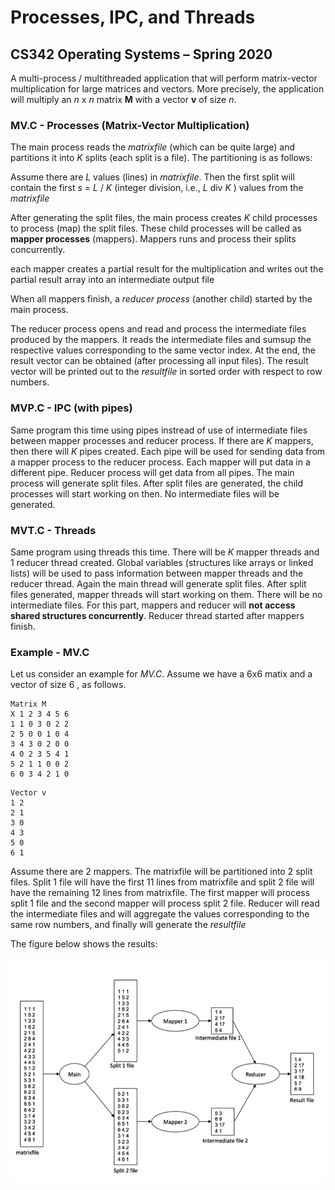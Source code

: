 # Processes, IPC, and Threads
## CS342 Operating Systems – Spring 2020

A multi-process / multithreaded application that will perform matrix-vector multiplication for large matrices and vectors. 
More precisely, the application will multiply an _n_ x _n_ matrix **M** with a vector **v** of size _n_.

### MV.C - Processes (Matrix-Vector Multiplication) 

The main process reads the _matrixfile_ (which can be quite large) and partitions it into _K_ splits (each split is a file). The partitioning is as follows: 

Assume there are _L_ values (lines) in _matrixfile_. Then the first split will contain the first _s_ = _L_ / _K_ (integer division, i.e., _L_ div _K_ ) values from the _matrixfile_ 

After generating the split files, the main process creates _K_ child processes to process (map) the split files. These child processes will be called as **mapper processes** (mappers). Mappers runs and process their splits concurrently.

each mapper creates a partial result for the multiplication and writes out the partial result array into an intermediate output file

When all mappers finish, a *reducer process* (another child) started by the main process. 

The reducer process opens and read and process the intermediate files produced by the mappers. It reads the intermediate files and sumsup the respective values corresponding to the same vector index. At the end, the result vector can be obtained (after processing all input files). The result vector will be printed out to the _resultfile_ in sorted order with respect to row numbers.

### MVP.C - IPC (with pipes)

Same program this time using pipes instread of use of intermediate files between mapper processes and reducer process. If there are _K_ mappers, then there will _K_ pipes created. Each pipe will be used for sending data from a mapper process to the reducer process. Each mapper will put data in a different pipe. Reducer process will get data from all pipes. The main process will generate split files. After split files are generated, the child processes will start working on then. No intermediate files will be generated.

### MVT.C - Threads

Same program using threads this time. There will be _K_ mapper threads and 1 reducer thread created. Global variables (structures like arrays or linked lists) will be used to pass information between mapper threads and the reducer thread. Again the main thread will generate split files. After split files generated, mapper threads will start working on them. There will be no intermediate files. For this part, mappers and reducer will **not access shared structures concurrently**. Reducer thread started after mappers finish.


### Example - MV.C
Let us consider an example for *MV.C*. Assume we have a 6x6 matix and a vector of size 6 , as follows.

```
Matrix M
X 1 2 3 4 5 6
1 1 0 3 0 2 2
2 5 0 0 1 0 4
3 4 3 0 2 0 0
4 0 2 3 5 4 1
5 2 1 1 0 0 2
6 0 3 4 2 1 0
```
```
Vector v
1 2
2 1
3 0
4 3
5 0
6 1
```
Assume there are 2 mappers. The matrixfile will be partitioned into 2 split
files. Split 1 file will have the first 11 lines from matrixfile and split 2 file will have
the remaining 12 lines from matrixfile. The first mapper will process split 1 file and
the second mapper will process split 2 file. Reducer will read the
intermediate files and will aggregate the values corresponding to the same row
numbers, and finally will generate the _resultfile_ 

The figure below shows the results:

![Figure](figure.png)